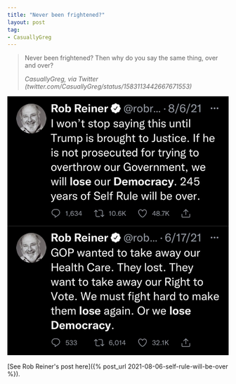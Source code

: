 ```yaml
---
title: "Never been frightened?"
layout: post
tag:
- CasuallyGreg
---
```


> Never been frightened? Then why do you say the same thing, over and over?
>
> <cite>CasuallyGreg, via Twitter (twitter.com/CasuallyGreg/status/1583113442667671553)</cite>

![Rob Reiner being frightened](/assets/2022-10-20-CasuallyGreg.jpg "Rob Reiner being frightened")

[See Rob Reiner's post here]({% post_url 2021-08-06-self-rule-will-be-over %}).
